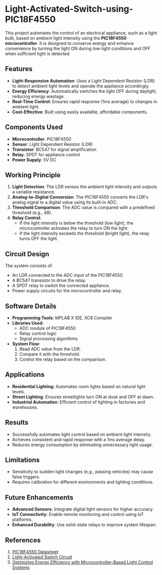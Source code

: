 # Light-Activated-Switch-using-PIC18F4550
This project automates the control of an electrical appliance, such as a light bulb, based on ambient light intensity using the **PIC18F4550 microcontroller**. It is designed to conserve energy and enhance convenience by turning the light ON during low-light conditions and OFF when sufficient light is detected.

## Features

- **Light-Responsive Automation**: Uses a Light Dependent Resistor (LDR) to detect ambient light levels and operate the appliance accordingly.
- **Energy Efficiency**: Automatically switches the light OFF during daylight, reducing energy wastage.
- **Real-Time Control**: Ensures rapid response (1ms average) to changes in ambient light.
- **Cost-Effective**: Built using easily available, affordable components.

## Components Used

- **Microcontroller**: PIC18F4550
- **Sensor**: Light Dependent Resistor (LDR)
- **Transistor**: BC547 for signal amplification
- **Relay**: SPDT for appliance control
- **Power Supply**: 5V DC

## Working Principle

1. **Light Detection**: The LDR senses the ambient light intensity and outputs a variable resistance.
2. **Analog-to-Digital Conversion**: The PIC18F4550 converts the LDR's analog signal to a digital value using its built-in ADC.
3. **Threshold Comparison**: The ADC value is compared with a predefined threshold (e.g., 48).
4. **Relay Control**: 
   - If the light intensity is below the threshold (low light), the microcontroller activates the relay to turn ON the light.
   - If the light intensity exceeds the threshold (bright light), the relay turns OFF the light.

## Circuit Design

The system consists of:
- An LDR connected to the ADC input of the PIC18F4550.
- A BC547 transistor to drive the relay.
- A SPDT relay to switch the connected appliance.
- Power supply circuits for the microcontroller and relay.

## Software Details

- **Programming Tools**: MPLAB X IDE, XC8 Compiler
- **Libraries Used**:
  - ADC module of PIC18F4550
  - Relay control logic
  - Signal processing algorithms
- **System Flow**:
  1. Read ADC value from the LDR.
  2. Compare it with the threshold.
  3. Control the relay based on the comparison.

## Applications

- **Residential Lighting**: Automates room lights based on natural light levels.
- **Street Lighting**: Ensures streetlights turn ON at dusk and OFF at dawn.
- **Industrial Automation**: Efficient control of lighting in factories and warehouses.

## Results

- Successfully automates light control based on ambient light intensity.
- Achieves consistent and rapid response with a 1ms average delay.
- Reduces energy consumption by eliminating unnecessary light usage.

## Limitations

- Sensitivity to sudden light changes (e.g., passing vehicles) may cause false triggers.
- Requires calibration for different environments and lighting conditions.

## Future Enhancements

- **Advanced Sensors**: Integrate digital light sensors for higher accuracy.
- **IoT Connectivity**: Enable remote monitoring and control using IoT platforms.
- **Enhanced Durability**: Use solid-state relays to improve system lifespan.

## References

1. [PIC18F4550 Datasheet](https://www.microchip.com/en-us/product/PIC18F4550)
2. [Light-Activated Switch Circuit](https://www.circuitstoday.com/light-activated-switch-circuit)
3. [Optimizing Energy Efficiency with Microcontroller-Based Light Control Systems](https://www.elprocus.com/light-activated-switch-with-ldr)
